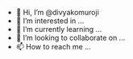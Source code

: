 - 👋 Hi, I’m @divyakomuroji
- 👀 I’m interested in ...
- 🌱 I’m currently learning ...
- 💞️ I’m looking to collaborate on ...
- 📫 How to reach me ...

<!---
divyakomuroji/divyakomuroji is a ✨ special ✨ repository because its `README.md` (this file) appears on your GitHub profile.
You can click the Preview link to take a look at your changes.
--->
